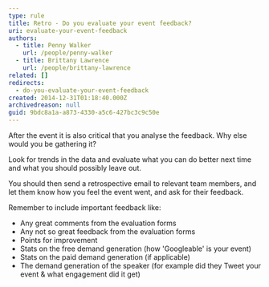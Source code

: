 ```yaml
---
type: rule
title: Retro - Do you evaluate your event feedback?
uri: evaluate-your-event-feedback
authors:
  - title: Penny Walker
    url: /people/penny-walker
  - title: Brittany Lawrence
    url: /people/brittany-lawrence
related: []
redirects:
  - do-you-evaluate-your-event-feedback
created: 2014-12-31T01:18:40.000Z
archivedreason: null
guid: 9bdc8a1a-a873-4330-a5c6-427bc3c9c50e
---
```


After the event it is also critical that you analyse the feedback. Why else would you be gathering it?

<!--endintro-->

Look for trends in the data and evaluate what you can do better next time and what you should possibly leave out.

You should then send a retrospective email to relevant team members, and let them know how you feel the event went, and ask for their feedback.

Remember to include important feedback like:

* Any great comments from the evaluation forms
* Any not so great feedback from the evaluation forms
* Points for improvement
* Stats on the free demand generation (how 'Googleable' is your event)
* Stats on the paid demand generation (if applicable)
* The demand generation of the speaker (for example did they Tweet your event & what engagement did it get)
